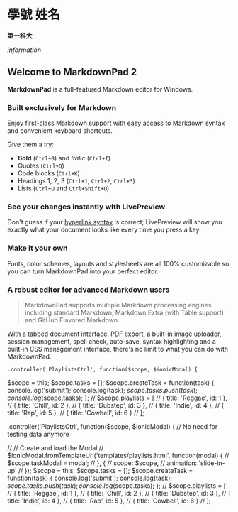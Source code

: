 # 學號 姓名 #

**第一科大**

*information*

## Welcome to MarkdownPad 2 ##

**MarkdownPad** is a full-featured Markdown editor for Windows.

### Built exclusively for Markdown ###

Enjoy first-class Markdown support with easy access to  Markdown syntax and convenient keyboard shortcuts.

Give them a try:

- **Bold** (`Ctrl+B`) and *Italic* (`Ctrl+I`)
- Quotes (`Ctrl+Q`)
- Code blocks (`Ctrl+K`)
- Headings 1, 2, 3 (`Ctrl+1`, `Ctrl+2`, `Ctrl+3`)
- Lists (`Ctrl+U` and `Ctrl+Shift+O`)

### See your changes instantly with LivePreview ###

Don't guess if your [hyperlink syntax](http://www.nkfust.edu.tw) is correct; LivePreview will show you exactly what your document looks like every time you press a key.

### Make it your own ###

Fonts, color schemes, layouts and stylesheets are all 100% customizable so you can turn MarkdownPad into your perfect editor.

### A robust editor for advanced Markdown users ###


> MarkdownPad supports multiple Markdown processing engines, including standard Markdown, Markdown Extra (with Table support) and GitHub Flavored Markdown.

With a tabbed document interface, PDF export, a built-in image uploader, session management, spell check, auto-save, syntax highlighting and a built-in CSS management interface, there's no limit to what you can do with MarkdownPad.

    .controller('PlaylistsCtrl', function($scope, $ionicModal) {
  
$scope = this;
$scope.tasks = [];
  $scope.createTask = function(task) {
    console.log('submit');
    console.log(task);
      $scope.tasks.push(task);  
      console.log($scope.tasks);
  };
  // $scope.playlists = [
  //   { title: 'Reggae', id: 1 },
  //   { title: 'Chill', id: 2 },
  //   { title: 'Dubstep', id: 3 },
  //   { title: 'Indie', id: 4 },
  //   { title: 'Rap', id: 5 },
  //   { title: 'Cowbell', id: 6 }
  // ];
  

.controller('PlaylistsCtrl', function($scope, $ionicModal) {
  // No need for testing data anymore
  

  // // Create and load the Modal
  // $ionicModal.fromTemplateUrl('templates/playlists.html', function(modal) {
  //   $scope.taskModal = modal;
  // }, {
  //   scope: $scope,
  //   animation: 'slide-in-up'
  // });
$scope = this;
$scope.tasks = [];
  $scope.createTask = function(task) {
console.log('submit');
console.log(task);
  $scope.tasks.push(task);  
  console.log($scope.tasks);
  };
  // $scope.playlists = [
  //   { title: 'Reggae', id: 1 },
  //   { title: 'Chill', id: 2 },
  //   { title: 'Dubstep', id: 3 },
  //   { title: 'Indie', id: 4 },
  //   { title: 'Rap', id: 5 },
  //   { title: 'Cowbell', id: 6 }
  // ];
  